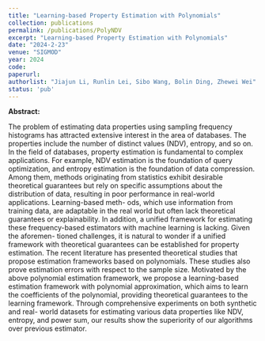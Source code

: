 ```yaml
---
title: "Learning-based Property Estimation with Polynomials"
collection: publications
permalink: /publications/PolyNDV
excerpt: "Learning-based Property Estimation with Polynomials"
date: "2024-2-23"
venue: "SIGMOD"
year: 2024
code: 
paperurl: 
authorlist: "Jiajun Li, Runlin Lei, Sibo Wang, Bolin Ding, Zhewei Wei"
status: 'pub'
---
```

**Abstract:**

The problem of estimating data properties using sampling frequency histograms has attracted extensive interest in the area of databases.
The properties include the number of distinct values (NDV), entropy, and so on. In the field of databases, property estimation is fundamental to complex applications. For example, NDV estimation is
the foundation of query optimization, and entropy estimation is the
foundation of data compression. Among them, methods originating
from statistics exhibit desirable theoretical guarantees but rely on
specific assumptions about the distribution of data, resulting in
poor performance in real-world applications. Learning-based meth-
ods, which use information from training data, are adaptable in the
real world but often lack theoretical guarantees or explainability. In
addition, a unified framework for estimating these frequency-based
estimators with machine learning is lacking. Given the aforemen-
tioned challenges, it is natural to wonder if a unified framework
with theoretical guarantees can be established for property estimation. 
The recent literature has presented theoretical studies that
propose estimation frameworks based on polynomials. These studies also prove estimation errors with respect to the sample size.
Motivated by the above polynomial estimation framework, we
propose a learning-based estimation framework with polynomial
approximation, which aims to learn the coefficients of the polynomial, providing theoretical guarantees to the learning framework.
Through comprehensive experiments on both synthetic and real-
world datasets for estimating various data properties like NDV,
entropy, and power sum, our results show the superiority of our
algorithms over previous estimator.